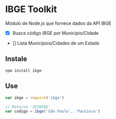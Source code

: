# IBGE Toolkit

Módulo de Node.js que fornece dados da API IBGE

- [x] Busca código IBGE por Município/Cidade
- [] Lista Municípios/Cidades de um Estado

## Instale
`npm install ibge`

## Use
```javascript
var ibge = require('ibge')

// Retorna '3536505'
var codigo = ibge('São Paulo', 'Paulínia')
```
